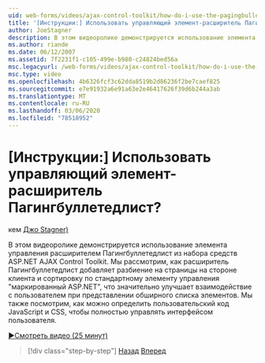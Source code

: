 ```yaml
---
uid: web-forms/videos/ajax-control-toolkit/how-do-i-use-the-pagingbulletedlist-extender-control
title: '[Инструкции:] Использовать управляющий элемент-расширитель Пагингбуллетедлист? | Документы Майкрософт'
author: JoeStagner
description: В этом видеоролике демонстрируется использование элемента управления расширителем Пагингбуллетедлист из набора средств ASP.NET AJAX Control Toolkit. Мы научитесь расширять Пагингбуллетедлист...
ms.author: riande
ms.date: 06/12/2007
ms.assetid: 7f2231f1-c105-499e-b980-c24824bed56a
msc.legacyurl: /web-forms/videos/ajax-control-toolkit/how-do-i-use-the-pagingbulletedlist-extender-control
msc.type: video
ms.openlocfilehash: 4b6326fcf3c62dda8519b2d86236f2be7caef825
ms.sourcegitcommit: e7e91932a6e91a63e2e46417626f39d6b244a3ab
ms.translationtype: MT
ms.contentlocale: ru-RU
ms.lasthandoff: 03/06/2020
ms.locfileid: "78518952"
---
```

# <a name="how-do-i-use-the-pagingbulletedlist-extender-control"></a>[Инструкции:] Использовать управляющий элемент-расширитель Пагингбуллетедлист?

кем [Джо Stagner)](https://github.com/JoeStagner)

В этом видеоролике демонстрируется использование элемента управления расширителем Пагингбуллетедлист из набора средств ASP.NET AJAX Control Toolkit. Мы рассмотрим, как расширитель Пагингбуллетедлист добавляет разбиение на страницы на стороне клиента и сортировку по стандартному элементу управления "маркированный ASP.NET", что значительно улучшает взаимодействие с пользователем при представлении обширного списка элементов. Мы также посмотрим, как можно определить пользовательский код JavaScript и CSS, чтобы полностью управлять интерфейсом пользователя.

[&#9654;Смотреть видео (25 минут)](https://channel9.msdn.com/Blogs/ASP-NET-Site-Videos/how-do-i-use-the-pagingbulletedlist-extender-control)

> [!div class="step-by-step"]
> [Назад](how-do-i-use-the-aspnet-ajax-listsearch-extender.md)
> [Вперед](how-do-i-use-the-numericupdown-extender-control.md)
